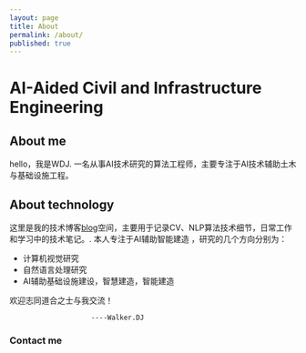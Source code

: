 ```yaml
---
layout: page
title: About
permalink: /about/
published: true
---
```


# AI-Aided Civil and Infrastructure Engineering

## About me 
hello，我是WDJ. 一名从事AI技术研究的算法工程师，主要专注于AI技术辅助土木与基础设施工程。

## About technology
这里是我的技术博客[blog](/)空间，主要用于记录CV、NLP算法技术细节，日常工作和学习中的技术笔记。.
本人专注于AI辅助智能建造 ，研究的几个方向分别为：
- 计算机视觉研究
- 自然语言处理研究
- AI辅助基础设施建设，智慧建造，智能建造

欢迎志同道合之士与我交流！


						----Walker.DJ		

### Contact me


